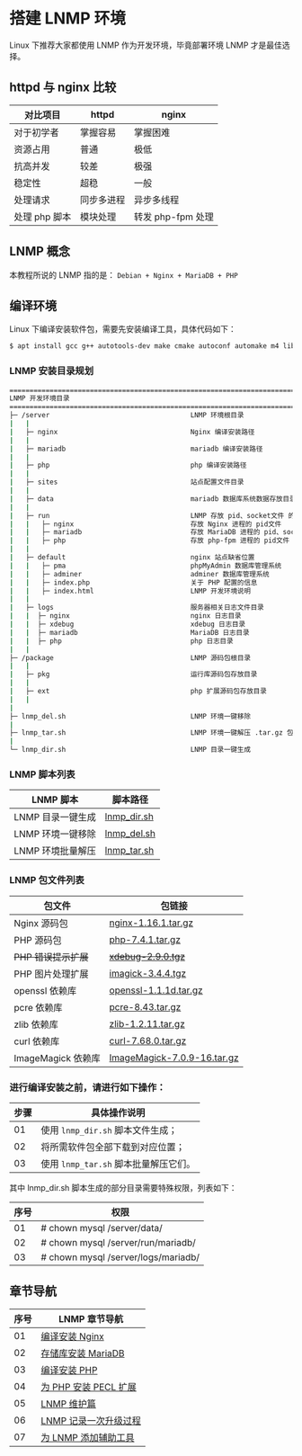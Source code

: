 # 搭建 LNMP 环境

Linux 下推荐大家都使用 LNMP 作为开发环境，毕竟部署环境 LNMP 才是最佳选择。

## httpd 与 nginx 比较

| 对比项目      | httpd      | nginx             |
| ------------- | ---------- | ----------------- |
| 对于初学者    | 掌握容易   | 掌握困难          |
| 资源占用      | 普通       | 极低              |
| 抗高并发      | 较差       | 极强              |
| 稳定性        | 超稳       | 一般              |
| 处理请求      | 同步多进程 | 异步多线程        |
| 处理 php 脚本 | 模块处理   | 转发 php-fpm 处理 |

## LNMP 概念

本教程所说的 LNMP 指的是： `Debian + Nginx + MariaDB + PHP`

## 编译环境

Linux 下编译安装软件包，需要先安装编译工具，具体代码如下：

```sh
$ apt install gcc g++ autotools-dev make cmake autoconf automake m4 libtool
```

### LNMP 安装目录规划

```sh
================================================================================
LNMP 开发环境目录
================================================================================
├─ /server                                   LNMP 环境根目录
|   |
|   ├─ nginx                                 Nginx 编译安装路径
|   |
|   ├─ mariadb                               mariadb 编译安装路径
|   |
|   ├─ php                                   php 编译安装路径
|   |
|   ├─ sites                                 站点配置文件目录
|   |
|   ├─ data                                  mariadb 数据库系统数据存放目录
|   |
|   ├─ run                                   LNMP 存放 pid、socket文件 的根目录
|   |   ├─ nginx                             存放 Nginx 进程的 pid文件
|   |   ├─ mariadb                           存放 MariaDB 进程的 pid、socket文件
|   |   ├─ php                               存放 php-fpm 进程的 pid文件
|   |
|   ├─ default                               nginx 站点缺省位置
|   |   ├─ pma                               phpMyAdmin 数据库管理系统
|   |   ├─ adminer                           adminer 数据库管理系统
|   |   ├─ index.php                         关于 PHP 配置的信息
|   |   ├─ index.html                        LNMP 开发环境说明
|   |
|   ├─ logs                                  服务器相关日志文件目录
|   |  ├─ nginx                              nginx 日志目录
|   |  ├─ xdebug                             xdebug 日志目录
|   |  ├─ mariadb                            MariaDB 日志目录
|   |  ├─ php                                php 日志目录
|   |
├─ /package                                  LNMP 源码包根目录
|   |
|   ├─ pkg                                   运行库源码包存放目录
|   |
|   ├─ ext                                   php 扩展源码包存放目录
|   |
|
├─ lnmp_del.sh                               LNMP 环境一键移除
|
├─ lnmp_tar.sh                               LNMP 环境一键解压 .tar.gz 包
|
└─ lnmp_dir.sh                               LNMP 目录一键生成
```

### LNMP 脚本列表

| LNMP 脚本         | 脚本路径                                 |
| ----------------- | ---------------------------------------- |
| LNMP 目录一键生成 | [lnmp_dir.sh](./lnmp/source/lnmp_dir.sh) |
| LNMP 环境一键移除 | [lnmp_del.sh](./lnmp/source/lnmp_del.sh) |
| LNMP 环境批量解压 | [lnmp_tar.sh](./lnmp/source/lnmp_tar.sh) |

### LNMP 包文件列表

| 包文件               | 包链接                                                           |
| -------------------- | ---------------------------------------------------------------- |
| Nginx 源码包         | [nginx-1.16.1.tar.gz](http://nginx.org/en/download.html)         |
| PHP 源码包           | [php-7.4.1.tar.gz](https://www.php.net/downloads.php)            |
| ~~PHP 错误提示扩展~~ | ~~[xdebug-2.9.0.tgz](https://pecl.php.net/package/xdebug)~~      |
| PHP 图片处理扩展     | [imagick-3.4.4.tgz](https://pecl.php.net/get/imagick-3.4.4.tgz)  |
| openssl 依赖库       | [openssl-1.1.1d.tar.gz](https://www.openssl.org/source/)         |
| pcre 依赖库          | [pcre-8.43.tar.gz](ftp://ftp.pcre.org/pub/pcre/)                 |
| zlib 依赖库          | [zlib-1.2.11.tar.gz](http://zlib.net/zlib-1.2.11.tar.gz)         |
| curl 依赖库          | [curl-7.68.0.tar.gz](https://curl.haxx.se/download.html)         |
| ImageMagick 依赖库   | [ImageMagick-7.0.9-16.tar.gz](https://imagemagick.org/download/) |

### 进行编译安装之前，请进行如下操作：

| 步骤 | 具体操作说明                          |
| ---- | ------------------------------------- |
| 01   | 使用 `lnmp_dir.sh` 脚本文件生成；     |
| 02   | 将所需软件包全部下载到对应位置；      |
| 03   | 使用 `lnmp_tar.sh` 脚本批量解压它们。 |

其中 lnmp_dir.sh 脚本生成的部分目录需要特殊权限，列表如下：

| 序号 | 权限                                |
| ---- | ----------------------------------- |
| 01   | # chown mysql /server/data/         |
| 02   | # chown mysql /server/run/mariadb/  |
| 03   | # chown mysql /server/logs/mariadb/ |

## 章节导航

| 序号 | LNMP 章节导航                                              |
| ---- | ---------------------------------------------------------- |
| 01   | [编译安装 Nginx](./lnmp/01-编译安装nginx.md)               |
| 02   | [存储库安装 MariaDB](./lnmp/02-存储库安装mariadb.md)       |
| 03   | [编译安装 PHP](./lnmp/03-编译安装php.md)                   |
| 04   | [为 PHP 安装 PECL 扩展](./lnmp/04-为php安装pecl扩展.md)    |
| 05   | [LNMP 维护篇](./lnmp/05-lnmp维护篇.md)                     |
| 06   | [LNMP 记录一次升级过程](./lnmp/06-lnmp记录一次升级过程.md) |
| 07   | [为 LNMP 添加辅助工具](./lnmp/07-为lnmp添加辅助工具.md)    |
